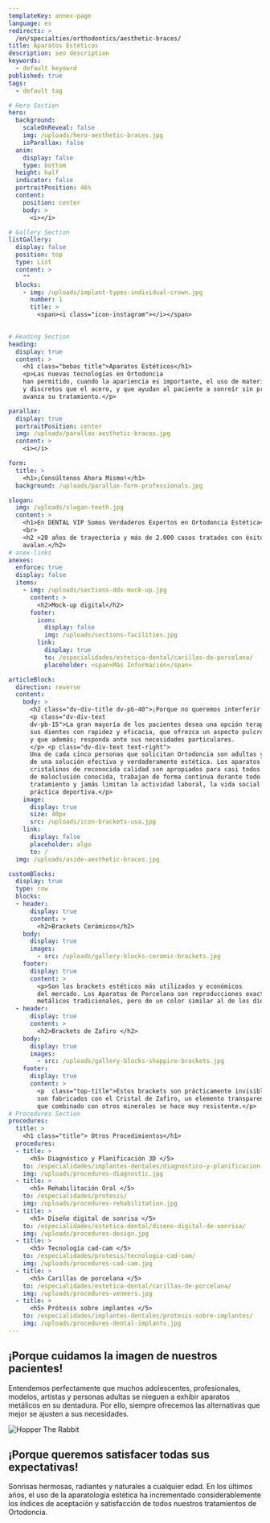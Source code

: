 ```yaml
---
templateKey: annex-page
language: es
redirects: >
  /en/specialties/orthodontics/aesthetic-braces/
title: Aparatos Estéticos
description: seo description
keywords:
  - default keyowrd
published: true
tags:
  - default tag

# Hero Section
hero:
  background:
    scaleOnReveal: false
    img: /uploads/hero-aesthetic-braces.jpg
    isParallax: false
  anim:
    display: false
    type: bottom
  height: half
  indicator: false
  portraitPosition: 46%
  content:
    position: center
    body: >
      <i></i>

# Gallery Section
listGallery:
  display: false
  position: top
  type: List
  content: >
    ""
  blocks:
    - img: /uploads/implant-types-individual-crown.jpg
      number: 1
      title: >
        <span><i class="icon-instagram"></i></span>
   

# Heading Section
heading:
  display: true
  content: >
    <h1 class="bebas title">Aparatos Estéticos</h1>
    <p>Las nuevas tecnologías en Ortodoncia
    han permitido, cuando la apariencia es importante, el uso de materiales más cómodos
    y discretos que el acero, y que ayudan al paciente a sonreír sin problemas mientras
    avanza su tratamiento.</p>

parallax:
  display: true
  portraitPosition: center
  img: /uploads/parallax-aesthetic-braces.jpg
  content: >
    <i></i>

form:
  title: >
    <h1>¡Consúltenos Ahora Mismo!</h1>
  background: /uploads/parallax-form-professionals.jpg

slogan:
  img: /uploads/slogan-teeth.jpg
  content: >
    <h1>En DENTAL VIP Somos Verdaderos Expertos en Ortodoncia Estética</h1>
    <br>
    <h2 >20 años de trayectoria y más de 2.000 casos tratados con éxito nos
    avalan.</h2>
# anex-links
anexes:
  enforce: true
  display: false
  items:
    - img: /uploads/sections-dds-mock-up.jpg
      content: >
        <h2>Mock-up digital</h2>
      footer:
        icon:
          display: false
          img: /uploads/sections-facilities.jpg
        link:
          display: true
          to: /especialidades/estetica-dental/carillas-de-porcelana/
          placeholder: <span>Más Información</span>

articleBlock:
  direction: reverse
  content:
    body: >
      <h2 class="dv-div-title dv-pb-40">¡Porque no queremos interferir con su estilo de vida!</h2>
      <p class="dv-div-text
      dv-pb-15">La gran mayoría de los pacientes desea una opción terapéutica que enderece
      sus dientes con rapidez y eficacia, que ofrezca un aspecto pulcro y hermoso,
      y que además; responda ante sus necesidades particulares.
      </p> <p class="dv-div-text text-right">
      Una de cada cinco personas que solicitan Ortodoncia son adultas y requieren
      de una solución efectiva y verdaderamente estética. Los aparatos cerámicos y
      cristalinos de reconocida calidad son apropiados para casi todos los tipos
      de maloclusión conocida, trabajan de forma continua durante todo el
      tratamiento y jamás limitan la actividad laboral, la vida social o la
      práctica deportiva.</p>
    image:
      display: true
      size: 40px
      src: /uploads/icon-brackets-usa.jpg
    link:
      display: false
      placeholder: algo
      to: /
  img: /uploads/aside-aesthetic-braces.jpg

customBlocks:
  display: true
  type: row
  blocks:
  - header:
      display: true
      content: >
        <h2>Brackets Cerámicos</h2>
    body: 
      display: true
      images:
        - src: /uploads/gallery-blocks-ceramic-brackets.jpg
    footer:
      display: true
      content: >
        <p>Son los brackets estéticos más utilizados y económicos
        del mercado. Los Aparatos de Porcelana son reproducciones exactas de los brackets
        metálicos tradicionales, pero de un color similar al de los dientes.</p>
  - header:
      display: true
      content: >
        <h2>Brackets de Zafiro </h2>
    body: 
      display: true
      images:
        - src: /uploads/gallery-blocks-shappire-brackets.jpg
    footer:
      display: true
      content: >
        <p  class="top-title">Estos brackets son prácticamente invisibles, ya que
        son fabricados con el Cristal de Zafiro, un elemento transparente y brillante
        que combinado con otros minerales se hace muy resistente.</p>
# Procedures Section
procedures:
  title: >
    <h1 class="title"> Otros Procedimientos</h1>
  procedures:
  - title: >
      <h5> Diagnóstico y Planificación 3D </5>
    to: /especialidades/implantes-dentales/diagnostico-y-planificacion-3d/
    img: /uploads/procedures-diagnostic.jpg
  - title: >
      <h5> Rehabilitación Oral </5>
    to: /especialidades/protesis/
    img: /uploads/procedures-rehabilitation.jpg
  - title: >
      <h5> Diseño digital de sonrisa </5>
    to: /especialidades/estetica-dental/diseno-digital-de-sonrisa/
    img: /uploads/procedures-design.jpg
  - title: >
      <h5> Tecnología cad-cam </5>
    to: /especialidades/protesis/tecnologia-cad-cam/
    img: /uploads/procedures-cad-cam.jpg
  - title: >
      <h5> Carillas de porcelana </5>
    to: /especialidades/estetica-dental/carillas-de-porcelana/
    img: /uploads/procedures-veneers.jpg
  - title: >
      <h5> Prótesis sobre implantes </5>
    to: /especialidades/implantes-dentales/protesis-sobre-implantes/
    img: /uploads/procedures-dental-implants.jpg
---
```

<div class="container">
<div class="row">
<div class="item np left">

## ¡Porque cuidamos la imagen de nuestros pacientes!

Entendemos perfectamente que muchos adolescentes, profesionales, modelos,
artistas y personas adultas se nieguen a exhibir aparatos metálicos en su dentadura.
Por ello, siempre ofrecemos las alternativas que mejor se ajusten a sus necesidades.



</div>

<div class="item np image">

![Hopper The Rabbit](/img/info-block-advertisement.png)

</div>
<div class="item np right">

## ¡Porque queremos satisfacer todas sus expectativas!

Sonrisas hermosas, radiantes y naturales a cualquier edad. En los últimos
      años, el uso de la aparatología estética ha incrementado considerablemente los
      índices de aceptación y satisfacción de todos nuestros tratamientos de Ortodoncia.

</div>
</div>
</div>

